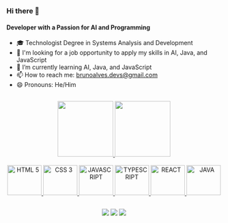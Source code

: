 ### Hi there 👋
#### Developer with a Passion for AI and Programming

- 🎓 Technologist Degree in Systems Analysis and Development
- 🔭 I'm looking for a job opportunity to apply my skills in AI, Java, and JavaScript
- 🌱 I’m currently learning AI, Java, and JavaScript
- 📫 How to reach me: [brunoalves.devs@gmail.com](mailto:brunoalves.devs@gmail.com)
- 😄 Pronouns: He/Him

##
<div align="center">
  <a href="https://github.com/devsbruno">
  <img height="130em" src="https://github-readme-stats.vercel.app/api?username=devsbruno&show_icons=true&theme=tokyonight&include_all_commits=true&count_private=true"/>
  <img height="130em" src="https://github-readme-stats.vercel.app/api/top-langs/?username=devsbruno&layout=compact&langs_count=7&theme=tokyonight"/>
</div>

<div style="display: inline_block" align="center"><br>
  <img alt="HTML 5" height="70" width="80" src="https://cdn.jsdelivr.net/gh/devicons/devicon/icons/html5/html5-plain-wordmark.svg" />
  <img alt="CSS 3" height="70" width="80" src="https://cdn.jsdelivr.net/gh/devicons/devicon/icons/css3/css3-plain-wordmark.svg" />
  <img alt="JAVASCRIPT" height="70" width="80" src="https://cdn.jsdelivr.net/gh/devicons/devicon/icons/javascript/javascript-original.svg" />
  <img alt="TYPESCRIPT" height="70" width="80" src="https://cdn.jsdelivr.net/gh/devicons/devicon/icons/typescript/typescript-original.svg" />
  <img alt="REACT" height="70" width="80" src="https://cdn.jsdelivr.net/gh/devicons/devicon/icons/react/react-original-wordmark.svg" />
  <img alt="JAVA" height="70" width="80" src="https://cdn.jsdelivr.net/gh/devicons/devicon@latest/icons/java/java-original-wordmark.svg" />
</div>

##
<div align="center">
  <a href="https://www.linkedin.com/in/devsbruno" target="_blank"><img src="https://img.shields.io/badge/-LinkedIn-%230077B5?style=for-the-badge&logo=linkedin&logoColor=white" target="_blank"></a>
  <a href = "mailto:brunoalves.devs@gmail.com"><img src="https://img.shields.io/badge/Gmail-D14836?style=for-the-badge&logo=gmail&logoColor=white" target="_blank"></a>
  <a href="https://github.com/devsbruno"><img src="https://img.shields.io/badge/GitHub-100000?style=for-the-badge&logo=github&logoColor=white" target="_blank"></a>
</div>
